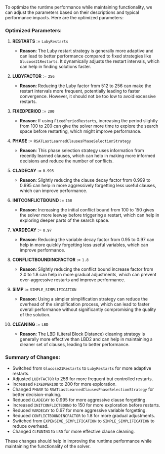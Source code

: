 To optimize the runtime performance while maintaining functionality, we can adjust the parameters based on their descriptions and typical performance impacts. Here are the optimized parameters:

### Optimized Parameters:

1. **RESTARTS** := `LubyRestarts`
   - **Reason**: The Luby restart strategy is generally more adaptive and can lead to better performance compared to fixed strategies like `Glucose21Restarts`. It dynamically adjusts the restart intervals, which can help in finding solutions faster.

2. **LUBYFACTOR** := `256`
   - **Reason**: Reducing the Luby factor from 512 to 256 can make the restart intervals more frequent, potentially leading to faster convergence. However, it should not be too low to avoid excessive restarts.

3. **FIXEDPERIOD** := `200`
   - **Reason**: If using `FixedPeriodRestarts`, increasing the period slightly from 100 to 200 can give the solver more time to explore the search space before restarting, which might improve performance.

4. **PHASE** := `RSATLastLearnedClausesPhaseSelectionStrategy`
   - **Reason**: This phase selection strategy uses information from recently learned clauses, which can help in making more informed decisions and reduce the number of conflicts.

5. **CLADECAY** := `0.995`
   - **Reason**: Slightly reducing the clause decay factor from 0.999 to 0.995 can help in more aggressively forgetting less useful clauses, which can improve performance.

6. **INITCONFLICTBOUND** := `150`
   - **Reason**: Increasing the initial conflict bound from 100 to 150 gives the solver more leeway before triggering a restart, which can help in exploring deeper parts of the search space.

7. **VARDECAY** := `0.97`
   - **Reason**: Reducing the variable decay factor from 0.95 to 0.97 can help in more quickly forgetting less useful variables, which can improve performance.

8. **CONFLICTBOUNDINCFACTOR** := `1.8`
   - **Reason**: Slightly reducing the conflict bound increase factor from 2.0 to 1.8 can help in more gradual adjustments, which can prevent over-aggressive restarts and improve performance.

9. **SIMP** := `SIMPLE_SIMPLIFICATION`
   - **Reason**: Using a simpler simplification strategy can reduce the overhead of the simplification process, which can lead to faster overall performance without significantly compromising the quality of the solution.

10. **CLEANING** := `LBD`
    - **Reason**: The LBD (Literal Block Distance) cleaning strategy is generally more effective than LBD2 and can help in maintaining a cleaner set of clauses, leading to better performance.

### Summary of Changes:
- Switched from `Glucose21Restarts` to `LubyRestarts` for more adaptive restarts.
- Adjusted `LUBYFACTOR` to 256 for more frequent but controlled restarts.
- Increased `FIXEDPERIOD` to 200 for more exploration.
- Changed `PHASE` to `RSATLastLearnedClausesPhaseSelectionStrategy` for better decision-making.
- Reduced `CLADECAY` to 0.995 for more aggressive clause forgetting.
- Increased `INITCONFLICTBOUND` to 150 for more exploration before restarts.
- Reduced `VARDECAY` to 0.97 for more aggressive variable forgetting.
- Reduced `CONFLICTBOUNDINCFACTOR` to 1.8 for more gradual adjustments.
- Switched from `EXPENSIVE_SIMPLIFICATION` to `SIMPLE_SIMPLIFICATION` to reduce overhead.
- Changed `CLEANING` to `LBD` for more effective clause cleaning.

These changes should help in improving the runtime performance while maintaining the functionality of the solver.